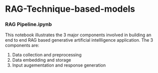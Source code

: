 # RAG-Technique-based-models

### RAG Pipeline.ipynb

This notebook illustrates the 3 major components involved in building an end to end RAG based generative artificial intellligence application. The 3 components are:
1. Data collection and preprocessing
2. Data embedding and storage
3. Input augementation and response generation

